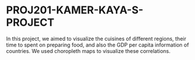 # PROJ201-KAMER-KAYA-S-PROJECT
In this project, we aimed to visualize the cuisines of different regions, their time to spent on preparing food, and also the GDP per capita information of countries. We used choropleth maps to visualize these correlations.
